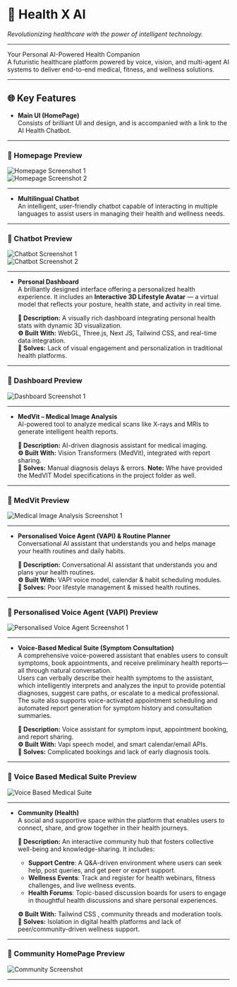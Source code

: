 # 🧠 Health X AI

*Revolutionizing healthcare with the power of intelligent technology.*

---

Your Personal AI-Powered Health Companion  
A futuristic healthcare platform powered by voice, vision, and multi-agent AI systems to deliver end-to-end medical, fitness, and wellness solutions.

---

## 🌐 Key Features

- **Main UI (HomePage)**  
  Consists of brilliant UI and design, and is accompanied with a link to the AI Health Chatbot.

---

### 📸 Homepage Preview

![Homepage Screenshot 1](./assets/HomePage.png)  
![Homepage Screenshot 2](./assets/HomePage2.png)

---

- **Multilingual Chatbot**  
  An intelligent, user-friendly chatbot capable of interacting in multiple languages to assist users in managing their health and wellness needs.

---

### 🤖 Chatbot Preview

![Chatbot Screenshot 1](./assets/Chatbot-one.png)  
![Chatbot Screenshot 2](./assets/Chatbot-two.png)

---

- **Personal Dashboard**  
  A brilliantly designed interface offering a personalized health experience. It includes an **Interactive 3D Lifestyle Avatar** — a virtual model that reflects your posture, health state, and activity in real time.

  **🧾 Description:** A visually rich dashboard integrating personal health stats with dynamic 3D visualization.  
  **⚙️ Built With:** WebGL, Three.js, Next JS, Tailwind CSS, and real-time data integration.  
  **🧩 Solves:** Lack of visual engagement and personalization in traditional health platforms.

---

### 🤖 Dashboard Preview

![Dashboard Screenshot 1](./assets/Dashboard.png)

---

- **MedVit – Medical Image Analysis**  
  AI-powered tool to analyze medical scans like X-rays and MRIs to generate intelligent health reports.

  **🧾 Description:** AI-driven diagnosis assistant for medical imaging.  
  **⚙️ Built With:** Vision Transformers (MedVit), integrated with report sharing.  
  **🧩 Solves:** Manual diagnosis delays & errors.
  **Note:** Whe have provided the MedVIT Model specifications in the project folder as well.


---

### 🤖 MedVit Preview

![Medical Image Analysis Screenshot 1](./assets/Medical-Imaging.png)

---

- **Personalised Voice Agent (VAPI) & Routine Planner**  
  Conversational AI assistant that understands you and helps manage your health routines and daily habits.

  **🧾 Description:** Conversational AI assistant that understands you and plans your health routines.  
  **⚙️ Built With:** VAPI voice model, calendar & habit scheduling modules.  
  **🧩 Solves:** Poor lifestyle management & missed health routines.

---

### 🤖 Personalised Voice Agent (VAPI) Preview

![Personalised Voice Agent Screenshot 1](./assets/Personal-voice-agent.png)

---

- **Voice-Based Medical Suite (Symptom Consultation)**  
  A comprehensive voice-powered assistant that enables users to consult symptoms, book appointments, and receive preliminary health reports—all through natural conversation.  
  Users can verbally describe their health symptoms to the assistant, which intelligently interprets and analyzes the input to provide potential diagnoses, suggest care paths, or escalate to a medical professional. The suite also supports voice-activated appointment scheduling and automated report generation for symptom history and consultation summaries.

  **🧾 Description:** Voice assistant for symptom input, appointment booking, and report sharing.  
  **⚙️ Built With:** Vapi speech model, and smart calendar/email APIs.  
  **🧩 Solves:** Complicated bookings and lack of early diagnosis tools.

---

### 🤖 Voice Based Medical Suite Preview

![Voice Based Medical Suite](./assets/Symptom-Assistant.png)

---

- **Community (Health)**  
  A social and supportive space within the platform that enables users to connect, share, and grow together in their health journeys.

  **🧾 Description:** An interactive community hub that fosters collective well-being and knowledge-sharing. It includes:  
  - **Support Centre**: A Q&A-driven environment where users can seek help, post queries, and get peer or expert support.  
  - **Wellness Events**: Track and register for health webinars, fitness challenges, and live wellness events.  
  - **Health Forums**: Topic-based discussion boards for users to engage in thoughtful health discussions and share personal experiences.

  **⚙️ Built With:**  Tailwind CSS , community threads and moderation tools.  
  **🧩 Solves:** Isolation in digital health platforms and lack of peer/community-driven wellness support.

---

### 🤝 Community HomePage Preview

![Community Screenshot](./assets/community-homepage.png)

---

